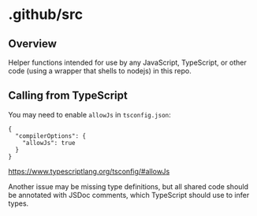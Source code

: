 # .github/src

## Overview

Helper functions intended for use by any JavaScript, TypeScript, or other code (using a wrapper
that shells to nodejs) in this repo.

## Calling from TypeScript

You may need to enable `allowJs` in `tsconfig.json`:

```
{
  "compilerOptions": {
    "allowJs": true
  }
}
```

https://www.typescriptlang.org/tsconfig/#allowJs

Another issue may be missing type definitions, but all shared code should be annotated with JSDoc
comments, which TypeScript should use to infer types.
